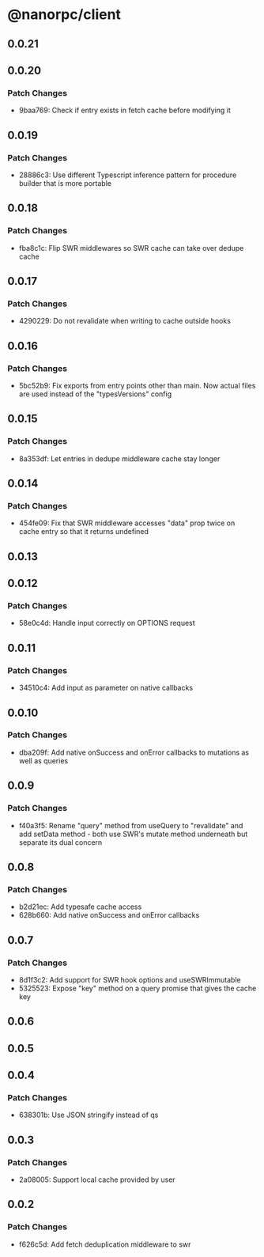 # @nanorpc/client

## 0.0.21

## 0.0.20

### Patch Changes

- 9baa769: Check if entry exists in fetch cache before modifying it

## 0.0.19

### Patch Changes

- 28886c3: Use different Typescript inference pattern for procedure builder that is more portable

## 0.0.18

### Patch Changes

- fba8c1c: Flip SWR middlewares so SWR cache can take over dedupe cache

## 0.0.17

### Patch Changes

- 4290229: Do not revalidate when writing to cache outside hooks

## 0.0.16

### Patch Changes

- 5bc52b9: Fix exports from entry points other than main. Now actual files are used instead of the "typesVersions" config

## 0.0.15

### Patch Changes

- 8a353df: Let entries in dedupe middleware cache stay longer

## 0.0.14

### Patch Changes

- 454fe09: Fix that SWR middleware accesses "data" prop twice on cache entry so that it returns undefined

## 0.0.13

## 0.0.12

### Patch Changes

- 58e0c4d: Handle input correctly on OPTIONS request

## 0.0.11

### Patch Changes

- 34510c4: Add input as parameter on native callbacks

## 0.0.10

### Patch Changes

- dba209f: Add native onSuccess and onError callbacks to mutations as well as queries

## 0.0.9

### Patch Changes

- f40a3f5: Rename "query" method from useQuery to "revalidate" and add setData method - both use SWR's mutate method underneath but separate its dual concern

## 0.0.8

### Patch Changes

- b2d21ec: Add typesafe cache access
- 628b660: Add native onSuccess and onError callbacks

## 0.0.7

### Patch Changes

- 8d1f3c2: Add support for SWR hook options and useSWRImmutable
- 5325523: Expose "key" method on a query promise that gives the cache key

## 0.0.6

## 0.0.5

## 0.0.4

### Patch Changes

- 638301b: Use JSON stringify instead of qs

## 0.0.3

### Patch Changes

- 2a08005: Support local cache provided by user

## 0.0.2

### Patch Changes

- f626c5d: Add fetch deduplication middleware to swr
